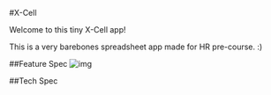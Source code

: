 #X-Cell

Welcome to this tiny X-Cell app!

This is a very barebones spreadsheet app made for HR pre-course. :)

##Feature Spec
![img]()

##Tech Spec
